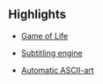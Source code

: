 ## Highlights

* [Game of Life](https://github.com/five-over-four/gameoflife)

* [Subtitling engine](https://github.com/five-over-four/subtitler)

* [Automatic ASCII-art](https://github.com/five-over-four/autoascii)
